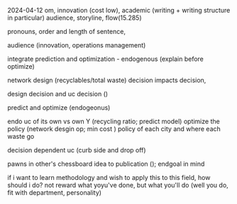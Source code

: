 2024-04-12
om, innovation (cost low), academic (writing + writing structure in particular)
audience, storyline, flow(15.285)

pronouns, order and length of sentence, 

audience (innovation, operations management)

integrate prediction and optimization - endogenous (explain before optimize)

network design (recyclables/total waste)
decision impacts decision, 

design decision and uc decision ()

predict and optimize (endogeonus)

endo uc of its own vs own
Y (recycling ratio; predict model)
optimize the policy (network desgin op; min cost )
policy of each city and where each waste go

decision dependent uc (curb side and drop off)

pawns in other's chessboard
idea to publication (); endgoal in mind

if i want to learn methodology and wish to apply this to this field, how should i do?
not reward what yoyu've done, but what you'll do (well you do, fit with department, personality)
